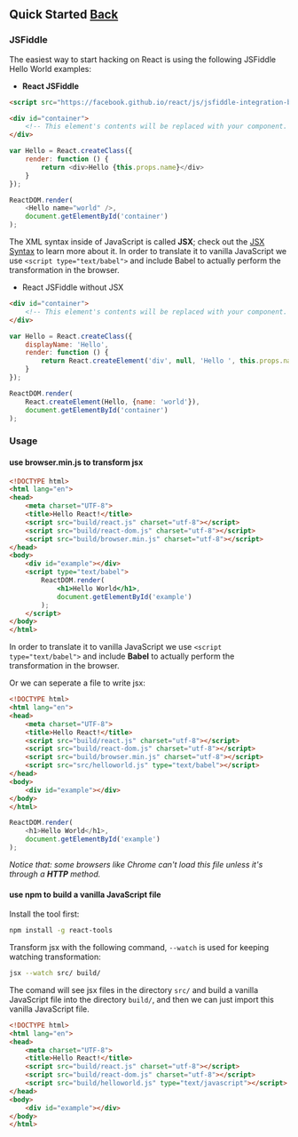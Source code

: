 ## Quick Started [Back](./../react.md)

### JSFiddle

The easiest way to start hacking on React is using the following JSFiddle Hello World examples:

-  **React JSFiddle**

```html
<script src="https://facebook.github.io/react/js/jsfiddle-integration-babel.js"></script>

<div id="container">
    <!-- This element's contents will be replaced with your component. -->
</div>
```

```js
var Hello = React.createClass({
    render: function () {
        return <div>Hello {this.props.name}</div>
    }
});

ReactDOM.render(
    <Hello name="world" />,
    document.getElementById('container')
);
```

The XML syntax inside of JavaScript is called **JSX**; check out the [JSX Syntax](./../jsx_syntax/jsx_syntax.md) to learn more about it. In order to translate it to vanilla JavaScript we use `<script type="text/babel">` and include Babel to actually perform the transformation in the browser.

-  React JSFiddle without JSX

```html
<div id="container">
    <!-- This element's contents will be replaced with your component. -->
</div>
```

```js
var Hello = React.createClass({
    displayName: 'Hello',
    render: function () {
        return React.createElement('div', null, 'Hello ', this.props.name);
    }
});

ReactDOM.render(
    React.createElement(Hello, {name: 'world'}),
    document.getElementById('container')
);
```

### Usage

#### use browser.min.js to transform jsx

```html
<!DOCTYPE html>
<html lang="en">
<head>
    <meta charset="UTF-8">
    <title>Hello React!</title>
    <script src="build/react.js" charset="utf-8"></script>
    <script src="build/react-dom.js" charset="utf-8"></script>
    <script src="build/browser.min.js" charset="utf-8"></script>
</head>
<body>
    <div id="example"></div>
    <script type="text/babel">
        ReactDOM.render(
            <h1>Hello World</h1>,
            document.getElementById('example')
        );
    </script>
</body>
</html>
```

In order to translate it to vanilla JavaScript we use `<script type="text/babel">` and include **Babel** to actually perform the transformation in the browser.

Or we can seperate a file to write jsx:

```html
<!DOCTYPE html>
<html lang="en">
<head>
    <meta charset="UTF-8">
    <title>Hello React!</title>
    <script src="build/react.js" charset="utf-8"></script>
    <script src="build/react-dom.js" charset="utf-8"></script>
    <script src="build/browser.min.js" charset="utf-8"></script>
    <script src="src/helloworld.js" type="text/babel"></script>
</head>
<body>
    <div id="example"></div>
</body>
</html>
```

```js
ReactDOM.render(
    <h1>Hello World</h1>,
    document.getElementById('example')
);
```

*Notice that: some browsers like Chrome can't load this file unless it's through a **HTTP** method.*

#### use npm to build a vanilla JavaScript file

Install the tool first:

```bash
npm install -g react-tools
```

Transform jsx with the following command, `--watch` is used for keeping watching transformation:

```bash
jsx --watch src/ build/
```

The comand will see jsx files in the directory `src/` and build a vanilla JavaScript file into the directory `build/`, and then we can just import this vanilla JavaScript file.

```html
<!DOCTYPE html>
<html lang="en">
<head>
    <meta charset="UTF-8">
    <title>Hello React!</title>
    <script src="build/react.js" charset="utf-8"></script>
    <script src="build/react-dom.js" charset="utf-8"></script>
    <script src="build/helloworld.js" type="text/javascript"></script>
</head>
<body>
    <div id="example"></div>
</body>
</html>
```